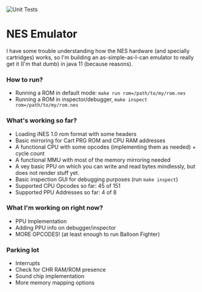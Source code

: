 ![Unit Tests](https://github.com/luizcavalcanti/nes-emulator/workflows/Unit%20Tests/badge.svg)

# NES Emulator

I have some trouble understanding how the NES hardware
(and specially cartridges) works, so I'm building an as-simple-as-I-can emulator to really get it (I'm that dumb)
in java 11 (because reasons).

### How to run?

- Running a ROM in default mode: `make run rom=/path/to/my/rom.nes`
- Running a ROM in inspector/debugger, `make inspect rom=/path/to/my/rom.nes`

### What's working so far?

- Loading iNES 1.0 rom format with some headers
- Basic mirroring for Cart PRG ROM and CPU RAM addresses
- A functional CPU with some opcodes (implementing them as needed) + cycle count
- A functional MMU with most of the memory mirroring needed
- A vey basic PPU on which you can write and read bytes mindlessly, but does not render stuff yet.
- Basic inspection GUI for debugging purposes (run `make inspect`)
- Supported CPU Opcodes so far: 45 of 151
- Supported PPU Addresses so far: 4 of 8

### What I'm working on right now?

- PPU Implementation
- Adding PPU info on debugger/inspector
- MORE OPCODES! (at least enough to run Balloon Fighter)

### Parking lot

- Interrupts
- Check for CHR RAM/ROM presence
- Sound chip implementation
- More memory mapping options
